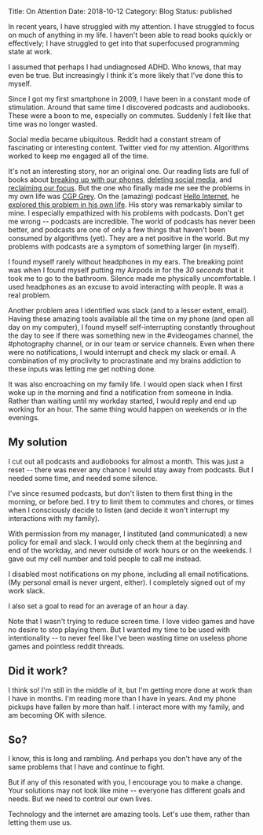 Title: On Attention
Date: 2018-10-12
Category: Blog
Status: published

In recent years, I have struggled with my attention. I have struggled to focus
on much of anything in my life. I haven't been able to read books quickly or
effectively; I have struggled to get into that superfocused programming state
at work.

I assumed that perhaps I had undiagnosed ADHD. Who knows, that may even be
true. But increasingly I think it's more likely that I've done this to myself.

Since I got my first smartphone in 2009, I have been in a constant mode of
stimulation. Around that same time I discovered podcasts and audiobooks. These
were a boon to me, especially on commutes. Suddenly I felt like that time was
no longer wasted.

Social media became ubiquitous. Reddit had a constant stream of fascinating or
interesting content. Twitter vied for my attention. Algorithms worked to keep
me engaged all of the time.

It's not an interesting story, nor an original one. Our reading lists are full
of books about [breaking up with our phones][1], [deleting social media][2],
and [reclaiming our focus][3]. But the one who finally made me see the problems
in my own life was [CGP Grey][4]. On the (amazing) podcast [Hello Internet][5],
he [explored this problem in his own life][6]. His story was remarkably similar
to mine. I especially empathized with his problems with podcasts. Don't get me
wrong -- podcasts are incredible. The world of podcasts has never been better,
and podcasts are one of only a few things that haven't been consumed by
algorithms (yet). They are a net positive in the world. But my problems with
podcasts are a symptom of something larger (in myself).

[1]: https://www.amazon.com/How-Break-Up-Your-Phone/dp/039958112X
[2]: https://www.amazon.com/Arguments-Deleting-Social-Media-Accounts/dp/125019668X
[3]: https://www.amazon.com/Hyperfocus-More-Productive-World-Distraction-ebook/dp/B077LWZC6Q
[4]: http://www.cgpgrey.com/
[5]: http://www.hellointernet.fm/
[6]: https://overcast.fm/+B1qzR7TJI

I found myself rarely without headphones in my ears. The breaking point was
when I found myself putting my Airpods in for the *30 seconds* that it took me
to go to the bathroom. Silence made me physically uncomfortable. I used
headphones as an excuse to avoid interacting with people. It was a real
problem.

Another problem area I identified was slack (and to a lesser extent, email).
Having these amazing tools available all the time on my phone (and open all day
on my computer), I found myself self-interrupting constantly throughout the day
to see if there was something new in the #videogames channel, the #photography
channel, or in our team or service channels. Even when there were no
notifications, I would interrupt and check my slack or email. A combination of
my proclivity to procrastinate and my brains addiction to these inputs was
letting me get nothing done.

It was also encroaching on my family life. I would open slack when I first woke
up in the morning and find a notification from someone in India. Rather than
waiting until my workday started, I would reply and end up working for an
hour. The same thing would happen on weekends or in the evenings.

## My solution

I cut out all podcasts and audiobooks for almost a month. This was just a reset
-- there was never any chance I would stay away from podcasts. But I needed
some time, and needed some silence.

I've since resumed podcasts, but don't listen to them first thing in the
morning, or before bed. I try to limit them to commutes and chores, or times
when I consciously decide to listen (and decide it won't interrupt my
interactions with my family).

With permission from my manager, I instituted (and communicated) a new policy
for email and slack. I would only check them at the beginning and end of the
workday, and never outside of work hours or on the weekends. I gave out my cell
number and told people to call me instead.

I disabled most notifications on my phone, including all email notifications.
(My personal email is never urgent, either). I completely signed out of my work
slack.

I also set a goal to read for an average of an hour a day.

Note that I wasn't trying to reduce screen time. I love video games and have no
desire to stop playing them. But I wanted my time to be used with
intentionality -- to never feel like I've been wasting time on useless phone
games and pointless reddit threads.

## Did it work?

I think so! I'm still in the middle of it, but I'm getting more done at work
than I have in months. I'm reading more than I have in years. And my phone
pickups have fallen by more than half. I interact more with my family, and am
becoming OK with silence.

## So?

I know, this is long and rambling. And perhaps you don't have any of the same
problems that I have and continue to fight.

But if any of this resonated with you, I encourage you to make a change. Your
solutions may not look like mine -- everyone has different goals and needs. But
we need to control our own lives.

Technology and the internet are amazing tools. Let's use them, rather than
letting them use us.
